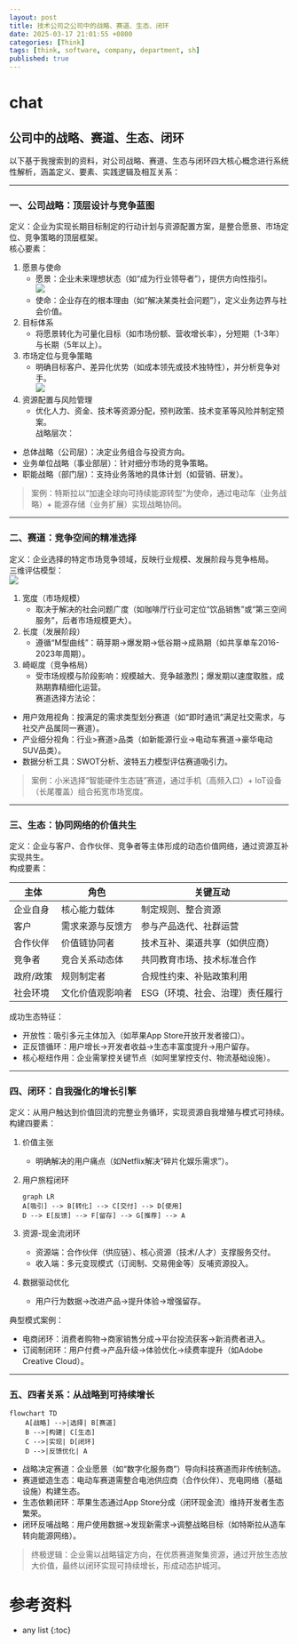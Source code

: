 ```yaml
---
layout: post
title: 技术公司之公司中的战略、赛道、生态、闭环
date: 2025-03-17 21:01:55 +0800
categories: [Think]
tags: [think, software, company, department, sh]
published: true
---
```




# chat


## 公司中的战略、赛道、生态、闭环


以下基于我搜索到的资料，对公司战略、赛道、生态与闭环四大核心概念进行系统性解析，涵盖定义、要素、实践逻辑及相互关系：

---

### 一、公司战略：顶层设计与竞争蓝图
定义：企业为实现长期目标制定的行动计划与资源配置方案，是整合愿景、市场定位、竞争策略的顶层框架。  
核心要素：  
1. 愿景与使命  
   - 愿景：企业未来理想状态（如“成为行业领导者”），提供方向性指引。  
![](https://metaso-static.oss-cn-beijing.aliyuncs.com/metaso/pdf2texts_reading_mode/figures/3d41e416-6961-4fb9-b4f2-f4c721cd7695/26_3.jpg)
   - 使命：企业存在的根本理由（如“解决某类社会问题”），定义业务边界与社会价值。  
2. 目标体系  
   - 将愿景转化为可量化目标（如市场份额、营收增长率），分短期（1-3年）与长期（5年以上）。  
3. 市场定位与竞争策略  
   - 明确目标客户、差异化优势（如成本领先或技术独特性），并分析竞争对手。  
![](https://metaso-static.oss-cn-beijing.aliyuncs.com/metaso/pdf2texts_reading_mode/figures/ac83bd09-8b5a-4b2d-b791-ebcc1ca0d9ba/10_0.jpg)
4. 资源配置与风险管理  
   - 优化人力、资金、技术等资源分配，预判政策、技术变革等风险并制定预案。  
战略层次：  
- 总体战略（公司层）：决定业务组合与投资方向。  
- 业务单位战略（事业部层）：针对细分市场的竞争策略。  
- 职能战略（部门层）：支持业务落地的具体计划（如营销、研发）。  

> 案例：特斯拉以“加速全球向可持续能源转型”为使命，通过电动车（业务战略）+ 能源存储（业务扩展）实现战略协同。

---

### 二、赛道：竞争空间的精准选择
定义：企业选择的特定市场竞争领域，反映行业规模、发展阶段与竞争格局。  
三维评估模型：  
![](https://metaso-static.oss-cn-beijing.aliyuncs.com/metaso/pdf2texts_reading_mode/figures/9359fc5c-6c30-4f60-9cfe-99cd73a44451/2_0.jpg)
1. 宽度（市场规模）  
   - 取决于解决的社会问题广度（如咖啡厅行业可定位“饮品销售”或“第三空间服务”，后者市场规模更大）。  
2. 长度（发展阶段）  
   - 遵循“M型曲线”：萌芽期→爆发期→低谷期→成熟期（如共享单车2016-2023年周期）。  
3. 崎岖度（竞争格局）  
   - 受市场规模与阶段影响：规模越大、竞争越激烈；爆发期以速度取胜，成熟期靠精细化运营。  
赛道选择方法论：  
- 用户效用视角：按满足的需求类型划分赛道（如“即时通讯”满足社交需求，与社交产品属同一赛道）。  
- 产业细分视角：行业>赛道>品类（如新能源行业→电动车赛道→豪华电动SUV品类）。  
- 数据分析工具：SWOT分析、波特五力模型评估赛道吸引力。  

> 案例：小米选择“智能硬件生态链”赛道，通过手机（高频入口）+ IoT设备（长尾覆盖）组合拓宽市场宽度。

---

### 三、生态：协同网络的价值共生
定义：企业与客户、合作伙伴、竞争者等主体形成的动态价值网络，通过资源互补实现共生。  
构成要素：  

| 主体       | 角色                  | 关键互动                     |
|----------------|--------------------------|----------------------------------|
| 企业自身       | 核心能力载体              | 制定规则、整合资源               |
| 客户           | 需求来源与反馈方          | 参与产品迭代、社群运营           |
| 合作伙伴       | 价值链协同者              | 技术互补、渠道共享（如供应商）   |
| 竞争者         | 竞合关系动态体            | 共同教育市场、技术标准合作       |
| 政府/政策      | 规则制定者                | 合规性约束、补贴政策利用         |
| 社会环境       | 文化价值观影响者          | ESG（环境、社会、治理）责任履行  |


成功生态特征：  
- 开放性：吸引多元主体加入（如苹果App Store开放开发者接口）。  
- 正反馈循环：用户增长→开发者收益→生态丰富度提升→用户留存。  
- 核心枢纽作用：企业需掌控关键节点（如阿里掌控支付、物流基础设施）。  

---

### 四、闭环：自我强化的增长引擎
定义：从用户触达到价值回流的完整业务循环，实现资源自我增殖与模式可持续。  
构建四要素：  
1. 价值主张  
   - 明确解决的用户痛点（如Netflix解决“碎片化娱乐需求”）。  
2. 用户旅程闭环  
   ```mermaid
   graph LR
   A[吸引] --> B[转化] --> C[交付] --> D[使用] 
   D --> E[反馈] --> F[留存] --> G[推荐] --> A
   ```

3. 资源-现金流闭环  
   - 资源端：合作伙伴（供应链）、核心资源（技术/人才）支撑服务交付。  
   - 收入端：多元变现模式（订阅制、交易佣金等）反哺资源投入。  
4. 数据驱动优化  
   - 用户行为数据→改进产品→提升体验→增强留存。  

典型模式案例：  
- 电商闭环：消费者购物→商家销售分成→平台投流获客→新消费者进入。  
- 订阅制闭环：用户付费→产品升级→体验优化→续费率提升（如Adobe Creative Cloud）。  

---

### 五、四者关系：从战略到可持续增长
```mermaid
flowchart TD
    A[战略] -->|选择| B[赛道]
    B -->|构建| C[生态]
    C -->|实现| D[闭环]
    D -->|反馈优化| A
```

- 战略决定赛道：企业愿景（如“数字化服务商”）导向科技赛道而非传统制造。  
- 赛道塑造生态：电动车赛道需整合电池供应商（合作伙伴）、充电网络（基础设施）构建生态。  
- 生态依赖闭环：苹果生态通过App Store分成（闭环现金流）维持开发者生态繁荣。  
- 闭环反哺战略：用户使用数据→发现新需求→调整战略目标（如特斯拉从造车转向能源网络）。  

> 终极逻辑：企业需以战略锚定方向，在优质赛道聚集资源，通过开放生态放大价值，最终以闭环实现可持续增长，形成动态护城河。






# 参考资料


* any list
{:toc}